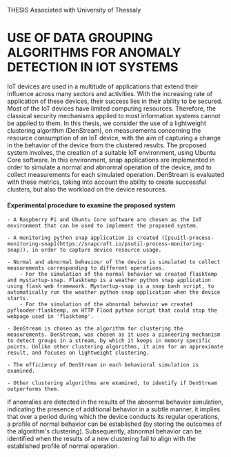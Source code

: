THESIS Associated with University of Thessaly

# USE OF DATA GROUPING ALGORITHMS FOR ANOMALY DETECTION IN IOT SYSTEMS

<p>  IoT devices are used in a multitude of applications that extend their influence across many sectors and activities. With the increasing rate of application of these devices, their success lies in their ability to be secured. Most of the IoT devices have limited computing resources. Therefore, the classical security mechanisms applied to most information systems cannot be applied to them. In this thesis, we consider the use of a lightweight clustering algorithm (DenStream), on measurements concerning the resource consumption of an IoT device, with the aim of capturing a change in the behavior of the device from the clustered results. The proposed system involves, the creation of a suitable IoT environment, using Ubuntu Core software. In this environment, snap applications are implemented in order to simulate a normal and abnormal operation of the device, and to collect measurements for each simulated operation. DenStream is evaluated with these metrics, taking into account the ability to create successful clusters, but also the workload on the device resources. </p>


#### Experimental procedure to examine the proposed system

    - A Raspberry Pi and Ubuntu Core software are chosen as the IoT environment that can be used to implement the proposed system.
    
    - A monitoring python snap application is created ([psuitl-process-monitoring-snap](https://snapcraft.io/psutil-process-monitoring-snap)), in order to capture device resource usage. 
    
    - Normal and abnormal behaviour of the device is simulated to collect measurements corresponding to different operations.
        - For the simulation of the normal behavior we created flasktemp and mystartup-snap. Flasktemp is a weather python snap application using flask web framework. Mystartup-snap is a snap bash script, to automatically run the weather python snap application when the device starts.
        - For the simulation of the abnormal behavior we created pyflooder-flasktemp, an HTTP Flood python script that could stop the webpage used in 'flasktemp'.
        
    - DenStream is chosen as the algorithm for clustering the measurements. DenStream, was chosen as it uses a pioneering mechanism to detect groups in a stream, by which it keeps in memory specific points. Unlike other clustering algorithms, it aims for an approximate result, and focuses on lightweight clustering.
    
    - The efficiency of DenStream in each behavioral simulation is examined.
    
    - Other clustering algorithms are examined, to identify if DenStream outperforms them.
      
If anomalies are detected in the results of the abnormal behavior simulation, indicating the presence of additional behavior in a subtle manner, it implies that over a period during which the device conducts its regular operations, a profile of normal behavior can be established (by storing the outcomes of the algorithm's clustering). Subsequently, abnormal behavior can be identified when the results of a new clustering fail to align with the established profile of normal operation.

